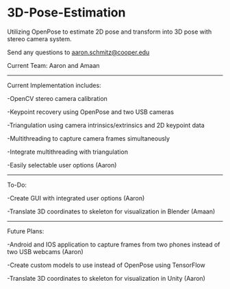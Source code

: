 # 3D-Pose-Estimation
Utilizing OpenPose to estimate 2D pose and transform into 3D pose with stereo camera system. 

Send any questions to aaron.schmitz@cooper.edu

Current Team: Aaron and Amaan

---------------------------------------------------------------------------

Current Implementation includes:

-OpenCV stereo camera calibration

-Keypoint recovery using OpenPose and two USB cameras

-Triangulation using camera intrinsics/extrinsics and 2D keypoint data

-Multithreading to capture camera frames simultaneously

-Integrate multithreading with triangulation

-Easily selectable user options (Aaron)

---------------------------------------------------------------------------

To-Do:

-Create GUI with integrated user options (Aaron)

-Translate 3D coordinates to skeleton for visualization in Blender (Amaan)

---------------------------------------------------------------------------

Future Plans:

-Android and IOS application to capture frames from two phones instead of two USB webcams (Aaron)

-Create custom models to use instead of OpenPose using TensorFlow

-Translate 3D coordinates to skeleton for visualization in Unity (Aaron)
